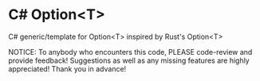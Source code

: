 # C# Option&lt;T>

C# generic/template for Option&lt;T> inspired by Rust's Option&lt;T>

NOTICE: To anybody who encounters this code, PLEASE code-review and provide feedback!  Suggestions as well as any missing features are highly appreciated!  Thank you in advance!
